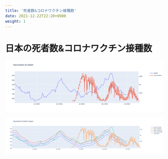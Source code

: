 ```yaml
---
title: '死者数&コロナワクチン接種数'
date: 2021-12-22T22:20+0900
weight: 1
---
```


# 日本の死者数&コロナワクチン接種数

![](./image-01.png)

![](./image-02.png)
